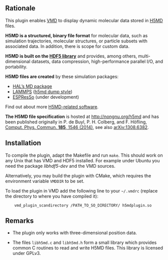 Rationale
---------

This plugin enables [VMD](http://www.ks.uiuc.edu/Research/vmd>) to display
dynamic molecular data stored in [H5MD](http://nongnu.org/h5md) files.

**H5MD is a structured, binary file format** for molecular data, such as
simulation trajectories, molecular structures, or particle subsets with
associated data. In addition, there is scope for custom data.

**H5MD is built on the [HDF5 library](http://www.hdfgroup.org/HDF5)** and
provides, among others, multi-dimensional datasets, data compression,
high-performance parallel I/O, and portability.

**H5MD files are created** by these simulation packages:

  - [HAL’s MD package](http://halmd.org)
  - [LAMMPS](http://lammps.sandia.gov)
    ([h5md dump style](https://github.com/pdebuyl/lammps/tree/start_dump_h5md/src/USER-H5MD))
  - [ESPResSo](http://espressomd.org) (under development)

Find out about more [H5MD-related software](http://nongnu.org/h5md/software.html).

**The H5MD file specification** is hosted at http://nongnu.org/h5md and has
been published originally in
P. de Buyl, P. H. Colberg, and F. Höfling,
[Comput. Phys. Commun. **185**, 1546 (2014)](http://dx.doi.org/10.1016/j.cpc.2014.01.018>),
see also [arXiv:1308.6382](http://arxiv.org/abs/1308.6382).


Installation
------------

To compile the plugin, adapt the Makefile and run `make`. This should work on
any Unix that has VMD and HDF5 installed. For example under Ubuntu you need the
package *libhdf5-dev* and the VMD sources.

Alternatively, you may build the plugin with CMake, which requires the
environment variable `VMDDIR` to be set.

To load the plugin in VMD add the following line to your `~/.vmdrc` (replace the
directory to where you have compiled it):

        vmd_plugin_scandirectory /PATH_TO_SO_DIRECTORY/ h5mdplugin.so


Remarks
-------

  - The plugin only works with three-dimensional position data.

  - The files `libh5md.c` and `libh5md.h` form a small library which
    provides common C routines to read and write H5MD files. This library is
    licensed under GPLv3.

